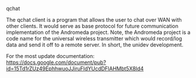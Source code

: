 qchat

The qchat client is a program that allows the user to chat over WAN with other clients.
It would serve as base protocol for future communication implementation of the Andromeda project.
Note, the Andromeda project is a code name for the universal wireless transmitter which would record/log data and send it off to a remote server. In short, the unidev development.

For the most update documentation:
https://docs.google.com/document/pub?id=15Td1rZUz49EphhwuoJJiruFldYUcdDFlAHMbt5X8Id4
